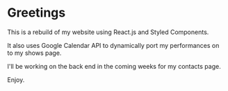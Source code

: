 # Greetings

This is a rebuild of my website using React.js and Styled Components.

It also uses Google Calendar API to dynamically port my performances on to my shows page.

I'll be working on the back end in the coming weeks for my contacts page.

Enjoy.